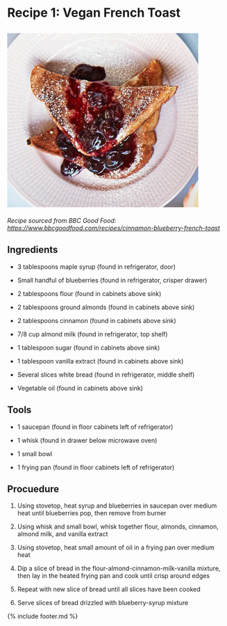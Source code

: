 # Recipe 1: Vegan French Toast

## ![](images\media\image1.jpeg)

*Recipe sourced from BBC Good Food:
https://www.bbcgoodfood.com/recipes/cinnamon-blueberry-french-toast*

## Ingredients

-   3 tablespoons maple syrup (found in refrigerator, door)

-   Small handful of blueberries (found in refrigerator, crisper drawer)

-   2 tablespoons flour (found in cabinets above sink)

-   2 tablespoons ground almonds (found in cabinets above sink)

-   2 tablespoons cinnamon (found in cabinets above sink)

-   7/8 cup almond milk (found in refrigerator, top shelf)

-   1 tablespoon sugar (found in cabinets above sink)

-   1 tablespoon vanilla extract (found in cabinets above sink)

-   Several slices white bread (found in refrigerator, middle shelf)

-   Vegetable oil (found in cabinets above sink)

## Tools

-   1 saucepan (found in floor cabinets left of refrigerator)

-   1 whisk (found in drawer below microwave oven)

-   1 small bowl

-   1 frying pan (found in floor cabinets left of refrigerator)

## Procuedure

1.  Using stovetop, heat syrup and blueberries in saucepan over medium
    heat until blueberries pop, then remove from burner

2.  Using whisk and small bowl, whisk together flour, almonds, cinnamon,
    almond milk, and vanilla extract

3.  Using stovetop, heat small amount of oil in a frying pan over medium
    heat

4.  Dip a slice of bread in the flour-almond-cinnamon-milk-vanilla
    mixture, then lay in the heated frying pan and cook until crisp
    around edges

5.  Repeat with new slice of bread until all slices have been cooked

6.  Serve slices of bread drizzled with blueberry-syrup mixture

{% include footer.md %}